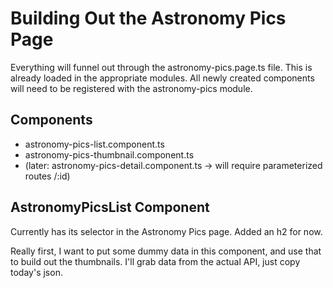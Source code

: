 # Building Out the Astronomy Pics Page

Everything will funnel out through the astronomy-pics.page.ts file.
This is already loaded in the appropriate modules.
All newly created components will need to be registered with the astronomy-pics module.  

## Components

- astronomy-pics-list.component.ts
- astronomy-pics-thumbnail.component.ts
- (later: astronomy-pics-detail.component.ts -> will require parameterized routes /:id)  

## AstronomyPicsList Component

Currently has its selector in the Astronomy Pics page.
Added an h2 for now.  

Really first, I want to put some dummy data in this component, and use that to build out the thumbnails.
I'll grab data from the actual API, just copy today's json.  
